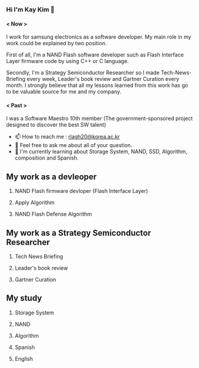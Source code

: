 ### Hi I'm Kay Kim 👋
#### < Now >
I work for samsung electronics as a software developer. My main role in my work could be explained by two position.

First of all, I'm a NAND Flash software developer such as Flash Interface Layer firmware code by using C++ or C language.

Secondly, I'm a Strategy Semiconductor Researcher so I made Tech-News-Briefing every week, Leader's book review and Gartner Curation every month. I strongly believe that all my lessons learned from this work has go to be valuable source for me and my company.

#### < Past >
I was a Software Maestro 10th member (The government-sponsored project designed to discover the best SW talent)

- 📫 How to reach me : rlagh20@korea.ac.kr
- 💬 Feel free to ask me about all of your question. 
- 🌱 I'm currently learning about Storage System, NAND, SSD, Algorithm, composition and Spanish.

## My work as a devleoper
1. NAND Flash firmware devloper (Flash Interface Layer)

2. Apply Algorithm

3. NAND Flash Defense Algorithm

## My work as a Strategy Semiconductor Researcher
1. Tech News Briefing 

2. Leader's book review

3. Gartner Curation

## My study
1. Storage System

2. NAND

3. Algorithm

4. Spanish

5. English

<!--
**kay30kim/kay30kim** is a ✨ _special_ ✨ repository because its `README.md` (this file) appears on your GitHub profile.

Here are some ideas to get you started:

- 🔭 I’m currently working on ...
- 🌱 I’m currently learning ...
- 👯 I’m looking to collaborate on ...
- 🤔 I’m looking for help with ...
- 💬 Ask me about ...
- 📫 How to reach me: ...
- 😄 Pronouns: ...
- ⚡ Fun fact: ...
-->
